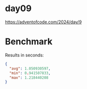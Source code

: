 # day09

https://adventofcode.com/2024/day/9

# Benchmark

Results in seconds:

```json
{
  "avg": 1.050930597,
  "min": 0.941507833,
  "max": 1.218440208
}
```